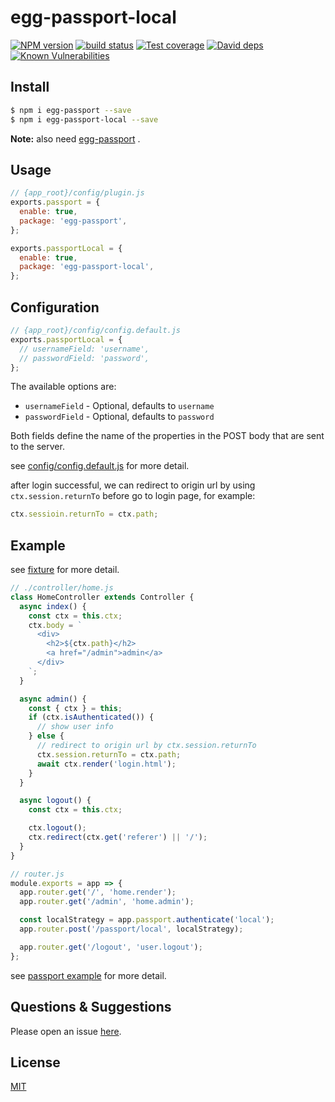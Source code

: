 # egg-passport-local

[![NPM version][npm-image]][npm-url]
[![build status][travis-image]][travis-url]
[![Test coverage][codecov-image]][codecov-url]
[![David deps][david-image]][david-url]
[![Known Vulnerabilities][snyk-image]][snyk-url]

[npm-image]: https://img.shields.io/npm/v/egg-passport-local.svg?style=flat-square
[npm-url]: https://npmjs.org/package/egg-passport-local
[travis-image]: https://img.shields.io/travis/eggjs/egg-passport-local.svg?style=flat-square
[travis-url]: https://travis-ci.org/eggjs/egg-passport-local
[codecov-image]: https://img.shields.io/codecov/c/github/eggjs/egg-passport-local.svg?style=flat-square
[codecov-url]: https://codecov.io/github/eggjs/egg-passport-local?branch=master
[david-image]: https://img.shields.io/david/eggjs/egg-passport-local.svg?style=flat-square
[david-url]: https://david-dm.org/eggjs/egg-passport-local
[snyk-image]: https://snyk.io/test/npm/egg-passport-local/badge.svg?style=flat-square
[snyk-url]: https://snyk.io/test/npm/egg-passport-local

## Install

```bash
$ npm i egg-passport --save
$ npm i egg-passport-local --save
```

**Note:** also need [egg-passport](https://github.com/eggjs/egg-passport) .

## Usage

```js
// {app_root}/config/plugin.js
exports.passport = {
  enable: true,
  package: 'egg-passport',
};

exports.passportLocal = {
  enable: true,
  package: 'egg-passport-local',
};
```

## Configuration

```js
// {app_root}/config/config.default.js
exports.passportLocal = {
  // usernameField: 'username',
  // passwordField: 'password',
};
```

The available options are:

- `usernameField` - Optional, defaults to `username`
- `passwordField` - Optional, defaults to `password`

Both fields define the name of the properties in the POST body that are sent to the server.

see [config/config.default.js](config/config.default.js) for more detail.

after login successful, we can redirect to origin url by using `ctx.session.returnTo` before go to login page, for example:

```js
ctx.sessioin.returnTo = ctx.path;
```

## Example

see [fixture](test/fixture/apps/passport-local-test) for more detail.

```js
// ./controller/home.js
class HomeController extends Controller {
  async index() {
    const ctx = this.ctx;
    ctx.body = `
      <div>
        <h2>${ctx.path}</h2>
        <a href="/admin">admin</a>
      </div>
    `;
  }

  async admin() {
    const { ctx } = this;
    if (ctx.isAuthenticated()) {
      // show user info
    } else {
      // redirect to origin url by ctx.session.returnTo
      ctx.session.returnTo = ctx.path;
      await ctx.render('login.html');
    }
  }

  async logout() {
    const ctx = this.ctx;

    ctx.logout();
    ctx.redirect(ctx.get('referer') || '/');
  }
}
```

```js
// router.js
module.exports = app => {
  app.router.get('/', 'home.render');
  app.router.get('/admin', 'home.admin');

  const localStrategy = app.passport.authenticate('local');
  app.router.post('/passport/local', localStrategy);

  app.router.get('/logout', 'user.logout');
};
```

see [passport example](https://github.com/eggjs/examples/tree/master/passport) for more detail.

## Questions & Suggestions

Please open an issue [here](https://github.com/eggjs/egg/issues).

## License

[MIT](LICENSE)

